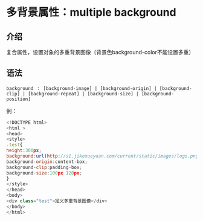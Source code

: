 # 多背景属性：multiple background

## 介绍

复合属性，设置对象的多重背景图像（背景色background-color不能设置多重）

## 语法

```
background ： [background-image] | [background-origin] | [background-clip] | [background-repeat] | [background-size] | [background-position]
```

例：

```javascript
<!DOCTYPE html>
<html >
<head>
<style>
.test{
height:300px;
background:url(http://s1.jikexueyuan.com/current/static/images/logo.png) no-repeat scroll 10px 20px,url(http://s1.jikexueyuan.com/current/static/images/logo.png) no-repeat scroll 50px 60px,url(http://s1.jikexueyuan.com/current/static/images/logo.png) no-repeat scroll 90px 100px;
background-origin:content-box;
background-clip:padding-box;
background-size:100px 120px;
}
</style>
</head>
<body>
<div class="test">定义多重背景图像</div>
</body>
</html>
```